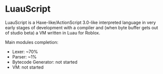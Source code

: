 # LuauScript

LuauScript is a Haxe-like/ActionScript 3.0-like interpreted language in very early stages of development with a compiler and (when byte buffer gets out of studio beta) a VM written in Luau for Roblox.

Main modules completion:

- Lexer: ~70%
- Parser: ~1%
- Bytecode Generator: not started
- VM: not started
